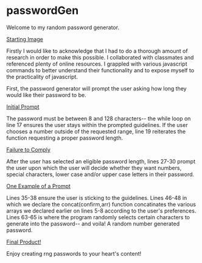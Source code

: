 # passwordGen
Welcome to my random password generator.

[Starting Image](media/stage1.png)

Firstly I would like to acknowledge that I had to do a thorough amount of research in order to make this possible. I collaborated with classmates and referenced plenty of online resources. I grappled with various javascript commands to better understand their functionality and to expose myself to the practicality of javascript.

First, the password generator will prompt the user asking how long they would like their password to be. 

[Initial Prompt](media/stage2.png)

The password must be between 8 and 128 characters-- the while loop on line 17 ensures the user stays within the prompted guidelines.
If the user chooses a number outside of the requested range, line 19 reiterates the function requesting a proper password length.

[Failure to Comply](media/stagefail.png)

After the user has selected an eligible password length, lines 27-30 prompt the user upon which the user will decide whether they want numbers, special characters, lower case and/or upper case letters in their password. 

[One Example of a Prompt](media/stage6.png)

Lines 35-38 ensure the user is sticking to the guidelines. Lines 46-48 in which we declare the concat(confirm,arr) function concatinates the various arrays we declared earlier on lines 5-8 according to the user's preferences. Lines 63-65 is where the program randomly selects certain characters to generate into the password-- and voila! A random number generated password.

[Final Product!](media/stage8.png)

Enjoy creating rng passwords to your heart's content!